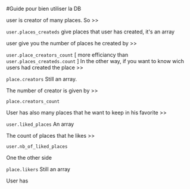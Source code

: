 
#Guide pour bien utiliser la DB

user is creator of many places. So >>

`user.places_createds` give places that user has created, it's an array

user give you the number of places he created by >>

`user.place_creators_count` [ more efficiancy than  `user.places_createds.count` ]
In the other way, if you want to know wich users had created the place >>

`place.creators` Still an array.

The number of creator is given by >>

`place.creators_count`

User has also many places that he want to keep in his favorite >>

`user.liked_places` An array

The count of places that he likes >> 

`user.nb_of_liked_places`

One the other side

`place.likers` Still an array

User has 
